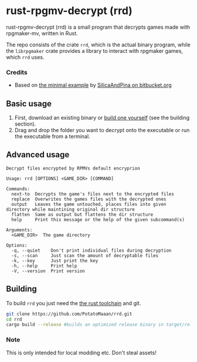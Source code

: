 # rust-rpgmv-decrypt (rrd)

rust-rpgmv-decrypt (rrd) is a small program that decrypts games made with rpgmaker-mv, written in Rust.

The repo consists of the crate `rrd`, which is the actual binary program, while the `librpgmaker` crate provides a library to interact with rpgmaker games, which `rrd` uses.

### Credits

- Based on [the minimal example](https://bitbucket.org/SilicaAndPina/rpgmv-decryptor/src/master/) by [SilicaAndPina on bitbucket.org](https://bitbucket.org/SilicaAndPina/)

## Basic usage

1. First, download an existing binary or [build one yourself](#Building)
   (see the building section).
2. Drag and drop the folder you want to decrypt onto the executable or run the executable from a terminal.

## Advanced usage

```
Decrypt files encrypted by RPMVs default encryprion

Usage: rrd [OPTIONS] <GAME_DIR> [COMMAND]

Commands:
  next-to  Decrypts the game's files next to the encrypted files
  replace  Overwrites the games files with the decrypted ones
  output   Leaves the game untouched, places files into given directory while maintining original dir structure
  flatten  Same as output but flattens the dir structure
  help     Print this message or the help of the given subcommand(s)

Arguments:
  <GAME_DIR>  The game directory

Options:
  -q, --quiet    Don't print individual files during decryption
  -s, --scan     Just scan the amount of decryptable files
  -k, --key      Just print the key
  -h, --help     Print help
  -V, --version  Print version

```

## Building

To build `rrd` you just need the [the rust toolchain](https://rustup.rs/) and git.

```sh
git clone https://github.com/PotatoMaaan/rrd.git
cd rrd
cargo build --release #builds an optimized release binary in target/release
```

### Note

This is only intended for local modding etc. Don't steal assets!
